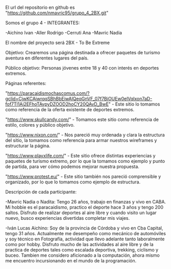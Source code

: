 El url del repositorio en github es "https://github.com/nmavric95/grupo_4_2BX.git"

Somos el grupo 4 - INTEGRANTES:

-Aichino Ivan 
-Aller Rodrigo
-Cerruti Ana
-Mavric Nadia

El nombre del proyecto será 2BX - To Be Extreme

Objetivo: Crearemos una página destinada a ofrecer paquetes de turismo aventura en diferentes lugares del país.

Público objetivo: Personas jóvenes entre 18 y 40 con interés en deportes extremos.

Páginas referentes: 

"https://paracaidismochascomus.com/?gclid=CjwKCAjwrqqSBhBbEiwAlQeqGnVF_07f7BiOUEw0elVqlxon7aD-fof7Tl1Ai2EFhoTAvpyDZOOD2hoCY20QAvD_BwE" - Este sitio lo tomamos como referencia de la oferta existente de deportes extremos.

"https://www.skullcandy.com/" - Tomamos este sitio como referencia de estilo, colores y público objetivo.

"https://www.nixon.com/" - Nos pareció muy ordenada y clara la estructura del sitio, la tomamos como referencia para armar nuestros wireframes y estructurar la página.

"https://www.playxlife.com/" - Este sitio ofrece distintas experiencias y paquetes de turismo extremo, por lo que la tomamos como ejemplo y punto de partida, para ver cómo podemos mejorar nuestra propuesta.

"https://www.protest.eu/" - Este sitio también nos pareció comprensible y organizado, por lo que lo tomamos como ejemplo de estructura.



Descripción de cada participante:

-Mavric Nadia o Nadita: Tengo 26 años, trabajo en finanzas y vivo en CABA. Mi hobbie es el paracaidismo, practico el deporte hace 3 años y tengo 200 saltos. Disfruto de realizar deportes al aire libre y cuando visito un lugar nuevo, busco experiencias divertidas completar mis viajes.

-Iván Lucas Aichino: Soy de la provincia de Córdoba y vivo en Cba Capital, tengo 31 años. Actualmente me desempeño como mecánico de automóviles y soy técnico en Fotografía, actividad que llevo adelante tanto laboralmente como por hobby. Disfruto mucho de las actividades al aire libre y de la practica de deportes tales como escalada deportiva, trekking, ciclismo y buceo. Tambien me considero aficionado a la computación, ahora mismo me encuentro incursionando en el mundo de la programación.


